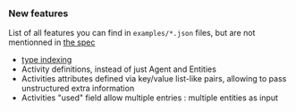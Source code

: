### New features

List of all features you can find in `examples/*.json` files, but are not mentionned in [the spec](https://docs.google.com/document/d/1vw3VNDof5cecv2PkFp7Lw_pNUTUo8-m8V4SIdtGJVKs/edit?usp=sharing)

- [type indexing](https://w3c.github.io/json-ld-syntax/#node-type-indexing)
- Activity definitions, instead of just Agent and Entities
- Activities attributes defined via key/value list-like pairs, allowing to pass unstructured extra information
- Activities "used" field allow multiple entries : multiple entities as input
